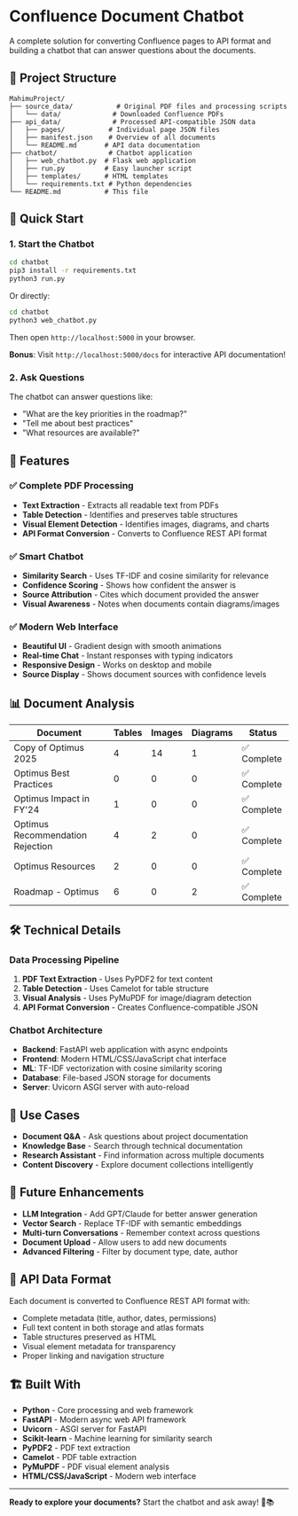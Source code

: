 # Confluence Document Chatbot

A complete solution for converting Confluence pages to API format and building a chatbot that can answer questions about the documents.

## 📁 Project Structure

```
MahimuProject/
├── source_data/           # Original PDF files and processing scripts
│   └── data/             # Downloaded Confluence PDFs
├── api_data/             # Processed API-compatible JSON data
│   ├── pages/           # Individual page JSON files
│   ├── manifest.json    # Overview of all documents
│   └── README.md       # API data documentation
├── chatbot/             # Chatbot application
│   ├── web_chatbot.py  # Flask web application
│   ├── run.py          # Easy launcher script
│   ├── templates/      # HTML templates
│   └── requirements.txt # Python dependencies
└── README.md           # This file
```

## 🚀 Quick Start

### 1. Start the Chatbot

```bash
cd chatbot
pip3 install -r requirements.txt
python3 run.py
```

Or directly:

```bash
cd chatbot
python3 web_chatbot.py
```

Then open `http://localhost:5000` in your browser.

**Bonus**: Visit `http://localhost:5000/docs` for interactive API documentation!

### 2. Ask Questions

The chatbot can answer questions like:
- "What are the key priorities in the roadmap?"
- "Tell me about best practices"
- "What resources are available?"

## 🔧 Features

### ✅ Complete PDF Processing
- **Text Extraction** - Extracts all readable text from PDFs
- **Table Detection** - Identifies and preserves table structures
- **Visual Element Detection** - Identifies images, diagrams, and charts
- **API Format Conversion** - Converts to Confluence REST API format

### ✅ Smart Chatbot
- **Similarity Search** - Uses TF-IDF and cosine similarity for relevance
- **Confidence Scoring** - Shows how confident the answer is
- **Source Attribution** - Cites which document provided the answer
- **Visual Awareness** - Notes when documents contain diagrams/images

### ✅ Modern Web Interface
- **Beautiful UI** - Gradient design with smooth animations
- **Real-time Chat** - Instant responses with typing indicators
- **Responsive Design** - Works on desktop and mobile
- **Source Display** - Shows document sources with confidence levels

## 📊 Document Analysis

| Document | Tables | Images | Diagrams | Status |
|----------|--------|--------|----------|---------|
| Copy of Optimus 2025 | 4 | 14 | 1 | ✅ Complete |
| Optimus Best Practices | 0 | 0 | 0 | ✅ Complete |
| Optimus Impact in FY'24 | 1 | 0 | 0 | ✅ Complete |
| Optimus Recommendation Rejection | 4 | 2 | 0 | ✅ Complete |
| Optimus Resources | 2 | 0 | 0 | ✅ Complete |
| Roadmap - Optimus | 6 | 0 | 2 | ✅ Complete |

## 🛠️ Technical Details

### Data Processing Pipeline
1. **PDF Text Extraction** - Uses PyPDF2 for text content
2. **Table Detection** - Uses Camelot for table structure
3. **Visual Analysis** - Uses PyMuPDF for image/diagram detection
4. **API Format Conversion** - Creates Confluence-compatible JSON

### Chatbot Architecture
- **Backend**: FastAPI web application with async endpoints
- **Frontend**: Modern HTML/CSS/JavaScript chat interface
- **ML**: TF-IDF vectorization with cosine similarity scoring
- **Database**: File-based JSON storage for documents
- **Server**: Uvicorn ASGI server with auto-reload

## 🎯 Use Cases

- **Document Q&A** - Ask questions about project documentation
- **Knowledge Base** - Search through technical documentation
- **Research Assistant** - Find information across multiple documents
- **Content Discovery** - Explore document collections intelligently

## 🔮 Future Enhancements

- **LLM Integration** - Add GPT/Claude for better answer generation
- **Vector Search** - Replace TF-IDF with semantic embeddings
- **Multi-turn Conversations** - Remember context across questions
- **Document Upload** - Allow users to add new documents
- **Advanced Filtering** - Filter by document type, date, author

## 📝 API Data Format

Each document is converted to Confluence REST API format with:
- Complete metadata (title, author, dates, permissions)
- Full text content in both storage and atlas formats
- Table structures preserved as HTML
- Visual element metadata for transparency
- Proper linking and navigation structure

## 🏗️ Built With

- **Python** - Core processing and web framework
- **FastAPI** - Modern async web API framework
- **Uvicorn** - ASGI server for FastAPI
- **Scikit-learn** - Machine learning for similarity search
- **PyPDF2** - PDF text extraction
- **Camelot** - PDF table extraction
- **PyMuPDF** - PDF visual element analysis
- **HTML/CSS/JavaScript** - Modern web interface

---

**Ready to explore your documents?** Start the chatbot and ask away! 🤖📚
